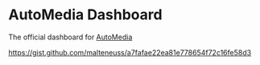 # AutoMedia Dashboard

The official dashboard for [AutoMedia](https://github.com/yamanadamnor/AutoMedia)


https://gist.github.com/malteneuss/a7fafae22ea81e778654f72c16fe58d3

